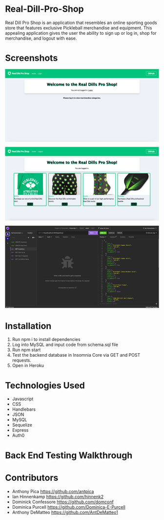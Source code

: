 # Real-Dill-Pro-Shop
Real Dill Pro Shop is an application that resembles an online sporting goods store that features exclusive Pickleball merchandise and equipment. This appealing application gives the user the ability to sign up or log in, shop for merchandise, and logout with ease.

# Screenshots

![Welcome](/public/images/welcome.png "Welcome")

![Store](/public/images/store.png "Store")

![Insomnia](/public/images/insomnia.jpg "Insomnia")

# Installation

1. Run npm i to install dependencies
2. Log into MySQL and input code from schema.sql file
3. Run npm start
4. Test the backend database in Insomnia Core via GET and POST requests.
5. Open in Heroku

# Technologies Used
* Javascript
* CSS
* Handlebars
* JSON
* MySQL
* Sequelize
* Express
* Auth0

# Back End Testing Walkthrough



# Contributors

* Anthony Pica https://github.com/antpica
* Ian Hinnenkamp https://github.com/hinnenk2
* Dominick Confessore https://github.com/domconf
* Dominica Purcell https://github.com/Dominica-E-Purcell
* Anthony DeMatteo https://github.com/AntDeMatteo1

